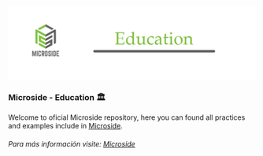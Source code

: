 


![Screenshot](logo1.png)


### Microside - Education 🏛 

Welcome to oficial Microside repository, here you can found all practices and examples include in [Microside](https://microside.com/educativo/).





###### Para más información visite:  [Microside](https://microside.com)

